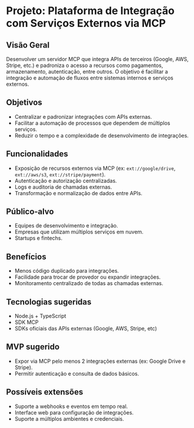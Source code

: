 # Projeto: Plataforma de Integração com Serviços Externos via MCP

## Visão Geral
Desenvolver um servidor MCP que integra APIs de terceiros (Google, AWS, Stripe, etc.) e padroniza o acesso a recursos como pagamentos, armazenamento, autenticação, entre outros. O objetivo é facilitar a integração e automação de fluxos entre sistemas internos e serviços externos.

## Objetivos
- Centralizar e padronizar integrações com APIs externas.
- Facilitar a automação de processos que dependem de múltiplos serviços.
- Reduzir o tempo e a complexidade de desenvolvimento de integrações.

## Funcionalidades
- Exposição de recursos externos via MCP (ex: `ext://google/drive`, `ext://aws/s3`, `ext://stripe/payment`).
- Autenticação e autorização centralizadas.
- Logs e auditoria de chamadas externas.
- Transformação e normalização de dados entre APIs.

## Público-alvo
- Equipes de desenvolvimento e integração.
- Empresas que utilizam múltiplos serviços em nuvem.
- Startups e fintechs.

## Benefícios
- Menos código duplicado para integrações.
- Facilidade para trocar de provedor ou expandir integrações.
- Monitoramento centralizado de todas as chamadas externas.

## Tecnologias sugeridas
- Node.js + TypeScript
- SDK MCP
- SDKs oficiais das APIs externas (Google, AWS, Stripe, etc)

## MVP sugerido
- Expor via MCP pelo menos 2 integrações externas (ex: Google Drive e Stripe).
- Permitir autenticação e consulta de dados básicos.

## Possíveis extensões
- Suporte a webhooks e eventos em tempo real.
- Interface web para configuração de integrações.
- Suporte a múltiplos ambientes e credenciais. 